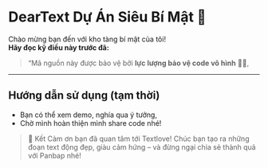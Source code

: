 # DearText Dự Án Siêu Bí Mật 🤫

Chào mừng bạn đến với kho tàng bí mật của tôi!  
**Hãy đọc kỹ điều này trước đã:**

> “Mã nguồn này được bảo vệ bởi **lực lượng bảo vệ code vô hình** 🕵️‍♂️,  
---
## Hướng dẫn sử dụng (tạm thời)  
- Bạn có thể xem demo, nghía qua ý tưởng,  
- Chờ mình hoàn thiện mình share code nhé!

> 👏 Kết
Cảm ơn bạn đã quan tâm tới Textlove! Chúc bạn tạo ra những đoạn text động đẹp, giàu cảm hứng – và đừng ngại chia sẻ thành quả với Panbap nhé!
